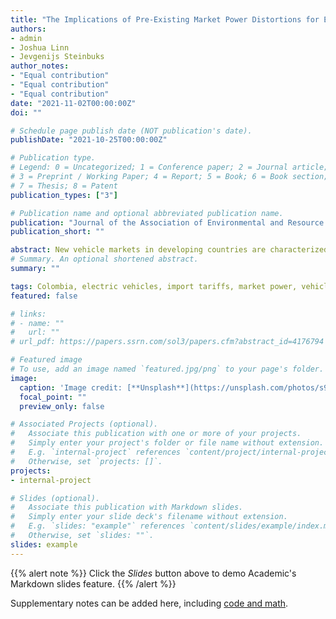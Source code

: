 ```yaml
---
title: "The Implications of Pre-Existing Market Power Distortions for Electric Vehicle Tax Policies: Evidence from Colombia"
authors:
- admin
- Joshua Linn
- Jevgenijs Steinbuks
author_notes:
- "Equal contribution"
- "Equal contribution"
- "Equal contribution"
date: "2021-11-02T00:00:00Z"
doi: ""

# Schedule page publish date (NOT publication's date).
publishDate: "2021-10-25T00:00:00Z"

# Publication type.
# Legend: 0 = Uncategorized; 1 = Conference paper; 2 = Journal article;
# 3 = Preprint / Working Paper; 4 = Report; 5 = Book; 6 = Book section;
# 7 = Thesis; 8 = Patent
publication_types: ["3"]

# Publication name and optional abbreviated publication name.
publication: "Journal of the Association of Environmental and Resource Economists"
publication_short: ""

abstract: New vehicle markets in developing countries are characterized by low-income consumers and highly concentrated markets that distort equilibrium markups, which increases the challenges of transitioning to electric vehicles. We analyze existing and proposed policies aiming to increase hybrid and electric vehicle sales in Colombia. Using highly detailed data on vehicle purchases and attributes, we estimate an equilibrium model of Colombia’s market that includes a random-coefficients logit demand structure and endogenizes firms’ markups. Using the model to simulate policies indicates that Colombia’s sales tax and import tariffs have increased hybrid and electric vehicle market shares by 0.9 to 2.7 percentage points at welfare costs of 40-48 USD per ton of carbon dioxide reduction. Potentially taxing new vehicle carbon dioxide emissions rates would have roughly similar welfare costs. High welfare costs arise from exacerbating preexisting distortions caused by variable equilibrium markups.
# Summary. An optional shortened abstract.
summary: ""

tags: Colombia, electric vehicles, import tariffs, market power, vehicle taxes
featured: false

# links:
# - name: ""
#   url: ""
# url_pdf: https://papers.ssrn.com/sol3/papers.cfm?abstract_id=4176794

# Featured image
# To use, add an image named `featured.jpg/png` to your page's folder. 
image:
  caption: 'Image credit: [**Unsplash**](https://unsplash.com/photos/s9CC2SKySJM)'
  focal_point: ""
  preview_only: false

# Associated Projects (optional).
#   Associate this publication with one or more of your projects.
#   Simply enter your project's folder or file name without extension.
#   E.g. `internal-project` references `content/project/internal-project/index.md`.
#   Otherwise, set `projects: []`.
projects:
- internal-project

# Slides (optional).
#   Associate this publication with Markdown slides.
#   Simply enter your slide deck's filename without extension.
#   E.g. `slides: "example"` references `content/slides/example/index.md`.
#   Otherwise, set `slides: ""`.
slides: example
---
```


{{% alert note %}}
Click the *Slides* button above to demo Academic's Markdown slides feature.
{{% /alert %}}

Supplementary notes can be added here, including [code and math](https://sourcethemes.com/academic/docs/writing-markdown-latex/).
